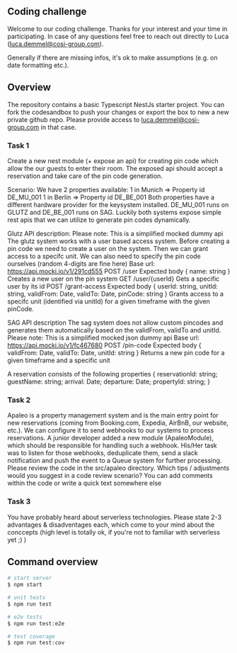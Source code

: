 ## Coding challenge

Welcome to our coding challenge. Thanks for your interest and your time in participating. In case of any questions feel free to reach out directly to Luca (luca.demmel@cosi-group.com).

Generally if there are missing infos, it's ok to make assumptions (e.g. on date formatting etc.).

## Overview

The repository contains a basic Typescript NestJs starter project. You can fork the codesandbox to push your changes or export the box to new a new private github repo. Please provide access to luca.demmel@cosi-group.com in that case.

### Task 1

Create a new nest module (+ expose an api) for creating pin code which allow the our guests to enter their room. The exposed api should accept a reservation and take care of the pin code generation.

Scenario:
We have 2 properties available:
1 in Munich => Property id DE_MU_001
1 in Berlin => Property id DE_BE_001
Both properties have a different hardware provider for the keysystem installed. DE_MU_001 runs on GLUTZ and DE_BE_001 runs on SAG. Luckily both systems expose simple rest apis that we can utilize to generate pin codes dynamically.

Glutz API description:
Please note: This is a simplified mocked dummy api
The glutz system works with a user based access system. Before creating a pin code we need to create a user on the system. Then we can grant access to a specifc unit. We can also need to specify the pin code ourselves (random 4-digits are fine here)
Base url: https://api.mocki.io/v1/291cd555
POST /user
Expected body { name: string }
Creates a new user on the pin system
GET /user/{userId}
Gets a specific user by its id
POST /grant-access
Expected body { userId: string, unitId: string, validFrom: Date, validTo: Date, pinCode: string }
Grants access to a specifc unit (identified via unitId) for a given timeframe with the given pinCode.

SAG API description
The sag system does not allow custom pincodes and generates them automatically based on the validFrom, validTo and unitId.
Please note: This is a simplified mocked json dummy api
Base url: https://api.mocki.io/v1/fc467680
POST /pin-code
Expected body { validFrom: Date, validTo: Date, unitId: string }
Returns a new pin code for a given timeframe and a specific unit

A reservation consists of the following properties
{
reservationId: string;
guestName: string;
arrival: Date;
departure: Date;
propertyId: string;
}

### Task 2

Apaleo is a property management system and is the main entry point for new reservations (coming from Booking.com, Expedia, AirBnB, our website, etc.). We can configure it to send webhooks to our systems to process reservations.
A junior developer added a new module (ApaleoModule), which should be responsible for handling such a webhook. His/Her task was to listen for those webhooks, deduplicate them, send a slack notification and push the event to a Queue system for further processing. Please review the code in the src/apaleo directory.
Which tips / adjustments would you suggest in a code review scenario?
You can add comments within the code or write a quick text somewhere else

### Task 3

You have probably heard about serverless technologies. Please state 2-3 advantages & disadventages each, which come to your mind about the conccepts (high level is totally ok, if you're not to familiar with serverless yet ;) )

## Command overview

```bash
# start server
$ npm start

# unit tests
$ npm run test

# e2e tests
$ npm run test:e2e

# test coverage
$ npm run test:cov
```
